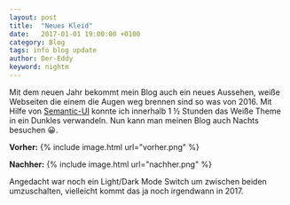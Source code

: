 ```yaml
---
layout: post
title:  "Neues Kleid"
date:   2017-01-01 19:00:00 +0100
category: Blog
tags: info blog update
author: Der-Eddy
keyword: nightm
---
```

Mit dem neuen Jahr bekommt mein Blog auch ein neues Aussehen, weiße Webseiten die einem die Augen weg brennen sind so was von 2016. Mit Hilfe von [Semantic-UI](http://semantic-ui.com/) konnte ich innerhalb 1&nbsp;½ Stunden das Weiße Theme in ein Dunkles verwandeln. Nun kann man meinen Blog auch Nachts besuchen 😀.

**Vorher:**
{% include image.html url="vorher.png" %}

**Nachher:**
{% include image.html url="nachher.png" %}

Angedacht war noch ein Light/Dark Mode Switch um zwischen beiden umzuschalten, vielleicht kommt das ja noch irgendwann in 2017.
